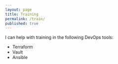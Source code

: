 ```yaml
---
layout: page
title: Training
permalink: /train/
published: true
---
```

I can help with training in the following DevOps tools:

- Terraform
- Vault
- Ansible
